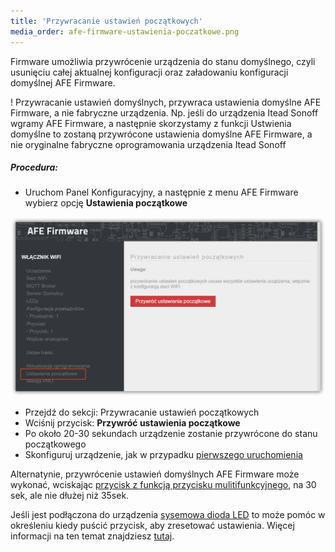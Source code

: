 ```yaml
---
title: 'Przywracanie ustawień początkowych'
media_order: afe-firmware-ustawienia-poczatkowe.png
---
```


Firmware umożliwia przywrócenie urządzenia do stanu domyślnego, czyli usunięciu całej aktualnej konfiguracji oraz załadowaniu konfiguracji domyślnej AFE Firmware. 

! Przywracanie ustawień domyślnych, przywraca ustawienia domyślne AFE Firmware, a nie fabryczne urządzenia. Np. jeśli do urządzenia Itead Sonoff wgramy AFE Firmware, a następnie skorzystamy z funkcji Ustwienia domyślne to zostaną przywrócone ustawienia domyślne AFE Firmware, a nie oryginalne fabryczne oprogramowania urządzenia Itead Sonoff

##### Procedura:

* Uruchom Panel Konfiguracyjny, a następnie z menu AFE Firmware wybierz opcję **Ustawienia początkowe**

![](afe-firmware-ustawienia-poczatkowe.png)

* Przejdź do sekcji: Przywracanie ustawień początkowych
* Wciśnij przycisk: **Przywróć ustawienia początkowe**
* Po około 20-30 sekundach urządzenie zostanie przywrócone do stanu początkowego
* Skonfiguruj urządzenie, jak w przypadku [pierwszego uruchomienia](/instalacja/pierwsze-uruchomienie)


Alternatynie, przywrócenie ustawień domyślnych AFE Firmware może wykonać, wciskając [przycisk z funkcją przycisku mulitifunkcyjnego](/konfiguracja/konfiguracja-przycisku-wlacznika), na 30 sek, ale nie dłużej niż 35sek.

Jeśli jest podłączona do urządzenia [sysemowa dioda LED](/konfiguracja/konfiguracja-diody-led)  to może pomóc w określeniu kiedy puścić przycisk, aby zresetować ustawienia. Więcej informacji na ten temat znajdziesz [tutaj](/konfiguracja/konfiguracja-diody-led/dioda-systemowa).
